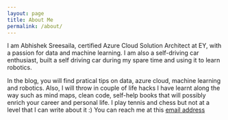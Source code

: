 ```yaml
---
layout: page
title: About Me
permalink: /about/
---
```


I am Abhishek Sreesaila, certified Azure Cloud Solution Architect at EY, with a passion for data and machine learning. I am also a self-driving car enthusiast, built a self driving car during my spare time and using it to learn robotics. 

In the blog, you will find pratical tips on data, azure cloud, machine learning and robotics. Also, I will throw in couple of life hacks I have learnt along the way such as mind maps, clean code, self-help books that will possibly enrich your career and personal life. I play tennis and chess but not at a level that I can write about it :) You can reach me at this <a href="mailto:abhishek.sreesaila@gmail.com"> email address </a>




